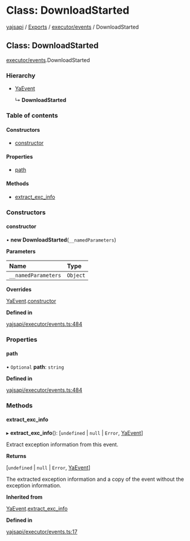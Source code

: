 # Class: DownloadStarted

[yajsapi](../yajsapi.md) / [Exports](../modules/) / [executor/events](../modules/executor_events.md) / DownloadStarted

## Class: DownloadStarted

[executor/events](../modules/executor_events.md).DownloadStarted

### Hierarchy

* [YaEvent](executor_events.yaevent.md)

  ↳ **DownloadStarted**

### Table of contents

#### Constructors

* [constructor](executor_events.downloadstarted.md#constructor)

#### Properties

* [path](executor_events.downloadstarted.md#path)

#### Methods

* [extract\_exc\_info](executor_events.downloadstarted.md#extract_exc_info)

### Constructors

#### constructor

• **new DownloadStarted**\(`__namedParameters`\)

**Parameters**

| Name | Type |
| :--- | :--- |
| `__namedParameters` | `Object` |

**Overrides**

[YaEvent](executor_events.yaevent.md).[constructor](executor_events.yaevent.md#constructor)

**Defined in**

[yajsapi/executor/events.ts:484](https://github.com/golemfactory/yajsapi/blob/8f42a91/yajsapi/executor/events.ts#L484)

### Properties

#### path

• `Optional` **path**: `string`

**Defined in**

[yajsapi/executor/events.ts:484](https://github.com/golemfactory/yajsapi/blob/8f42a91/yajsapi/executor/events.ts#L484)

### Methods

#### extract\_exc\_info

▸ **extract\_exc\_info**\(\): \[`undefined` \| `null` \| `Error`, [YaEvent](executor_events.yaevent.md)\]

Extract exception information from this event.

**Returns**

\[`undefined` \| `null` \| `Error`, [YaEvent](executor_events.yaevent.md)\]

The extracted exception information and a copy of the event without the exception information.

**Inherited from**

[YaEvent](executor_events.yaevent.md).[extract\_exc\_info](executor_events.yaevent.md#extract_exc_info)

**Defined in**

[yajsapi/executor/events.ts:17](https://github.com/golemfactory/yajsapi/blob/8f42a91/yajsapi/executor/events.ts#L17)

